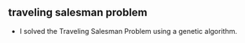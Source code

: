 ## traveling salesman problem

-   I solved the Traveling Salesman Problem using a genetic algorithm.
